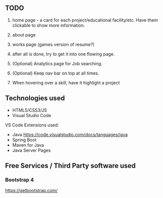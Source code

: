 ## TODO

1. home page - a card for each project/educational facility/etc. Have them clickable to show more information.

2. about page

3. works page (games version of resume?)

4. after all is done, try to get it into one flowing page.

5. (Optional) Analytics page for Job searching.

6. (Optional) Keep nav bar on top at all times.

7. When hovering over a skill, have it highlight a project

## Technologies used

* HTML5/CSS3/JS
* Visual Studio Code

VS Code Extensions used:

* Java <https://code.visualstudio.com/docs/languages/java>
* Spring Boot
* Maven for Java
* Java Server Pages

## Free Services / Third Party software used

### Bootstrap 4

<https://getbootstrap.com/>